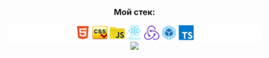 <div align="center">
<h3>Мой стек:</h3>
  <div style="background-color: white;">
    <img width="30" heigth="30" src="./images/html.svg"/>
    <img width="30" heigth="30" src="./images/css.png"/>
    <img width="30" heigth="30" src="./images/js.png"/>
    <img width="30" heigth="30" src="./images/react.png"/>
    <img width="30" heigth="30" src="./images/redux.png"/>
    <img width="30" heigth="30" src="./images/webpack.png"/>
    <img width="30" heigth="30" src="./images/typescript.png"/>
  </div>
  <div>
  <img src = "https://github-readme-stats.vercel.app/api/top-langs/?username=DmitryBaranovAndreevich" />
</div>


<!--
**DmitryBaranovAndreevich/DmitryBaranovAndreevich** is a ✨ _special_ ✨ repository because its `README.md` (this file) appears on your GitHub profile.

Here are some ideas to get you started:

- 🔭 I’m currently working on ...
- 🌱 I’m currently learning ...
- 👯 I’m looking to collaborate on ...
- 🤔 I’m looking for help with ...
- 💬 Ask me about ...
- 📫 How to reach me: ...
- 😄 Pronouns: ...
- ⚡ Fun fact: ...
-->
